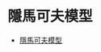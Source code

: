 # 隱馬可夫模型

* [隱馬可夫模型](https://zh.wikipedia.org/zh-tw/%E9%9A%90%E9%A9%AC%E5%B0%94%E5%8F%AF%E5%A4%AB%E6%A8%A1%E5%9E%8B)
